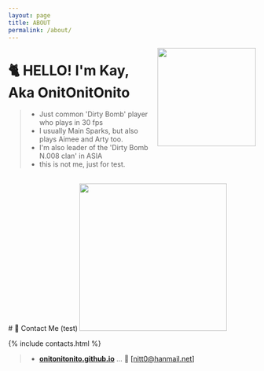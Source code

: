 ```yaml
---
layout: page
title: ABOUT
permalink: /about/
---
```

<img width="200" src="{{ site.baseurl}}/images/system/spark_rabbit_00.png" align="right"/>


# 🐈 HELLO! I'm Kay, Aka OnitOnitOnito

> - Just common 'Dirty Bomb' player who plays in 30 fps   
> - I usually Main Sparks, but also plays Aimee and Arty too.   
> - I'm also leader of the 'Dirty Bomb N.008 clan' in ASIA
> - this is not me, just for test.


<br>
# 🚖 Contact Me (test)

<img src="{{ site.baseurl}}/images/system/spark_rabbit_03.png" width="300" />

{% include contacts.html %}

> - [**onitonitonito.github.io**](https://onitonitonito.github.io) ... 📧 [[nitt0@hanmail.net]](nitt0@hanmail.net)
